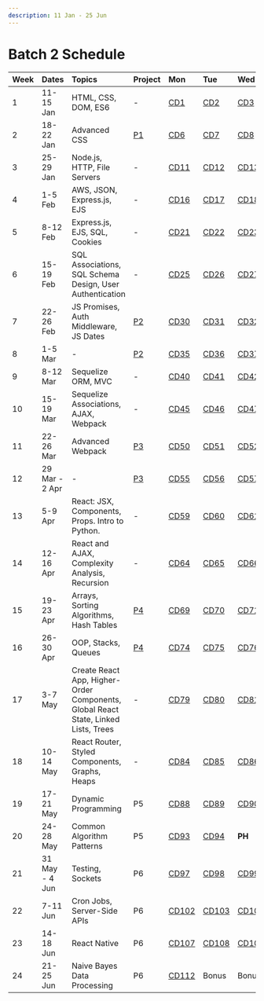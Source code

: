 ```yaml
---
description: 11 Jan - 25 Jun
---
```


# Batch 2 Schedule

| Week | Dates | Topics | Project | Mon | Tue | Wed | Thu | Fri |
| :--- | :--- | :--- | :--- | :--- | :--- | :--- | :--- | :--- |
| 1 | 11-15 Jan | HTML, CSS, DOM, ES6 | - | [CD1](course-days/#cd1) | [CD2](course-days/#cd2) | [CD3](course-days/#cd3) | [CD4](course-days/#cd4) | [CD5](course-days/#cd5) |
| 2 | 18-22 Jan | Advanced CSS | [P1](../projects/project-1-video-poker.md) | [CD6](course-days/#cd6) | [CD7](course-days/#cd7) | [CD8](course-days/#cd8) | [CD9](course-days/#cd9) | [CD10](course-days/#cd10) |
| 3 | 25-29 Jan | Node.js, HTTP, File Servers | - | [CD11](course-days/#cd11) | [CD12](course-days/#cd12) | [CD13](course-days/#cd13) | [CD14](course-days/#cd14) | [CD15](course-days/#cd15) |
| 4 | 1-5 Feb | AWS, JSON, Express.js, EJS | - | [CD16](course-days/#cd16) | [CD17](course-days/#cd17) | [CD18](course-days/#cd18) | [CD19](course-days/#cd19) | [CD20](course-days/#cd20) |
| 5 | 8-12 Feb | Express.js, EJS, SQL, Cookies | - | [CD21](course-days/#cd21) | [CD22](course-days/#cd22) | [CD23](course-days/#cd23) | [CD24](course-days/#cd24) | **PH** |
| 6 | 15-19 Feb | SQL Associations, SQL Schema Design, User Authentication | - | [CD25](course-days/#cd25) | [CD26](course-days/#cd26) | [CD27](course-days/#cd27) | [CD28](course-days/#cd28) | [CD29](course-days/#cd29) |
| 7 | 22-26 Feb | JS Promises, Auth Middleware, JS Dates | [P2](../projects/project-2-server-side-app.md) | [CD30](course-days/#cd30) | [CD31](course-days/#cd31) | [CD32](course-days/#cd32) | [CD33](course-days/#cd33) | [CD34](course-days/#cd34) |
| 8 | 1-5 Mar | - | [P2](../projects/project-2-server-side-app.md) | [CD35](course-days/#cd35) | [CD36](course-days/#cd36) | [CD37](course-days/#cd37) | [CD38](course-days/#cd38) | [CD39](course-days/#cd39) |
| 9 | 8-12 Mar | Sequelize ORM, MVC | - | [CD40](course-days/#cd40) | [CD41](course-days/#cd41) | [CD42](course-days/#cd42) | [CD43](course-days/#cd43) | [CD44](course-days/#cd44) |
| 10 | 15-19 Mar | Sequelize Associations, AJAX, Webpack | - | [CD45](course-days/#cd45) | [CD46](course-days/#cd46) | [CD47](course-days/#cd47) | [CD48](course-days/#cd48) | [CD49](course-days/#cd49) |
| 11 | 22-26 Mar | Advanced Webpack | [P3](../projects/project-3-full-stack-game.md) | [CD50](course-days/#cd50) | [CD51](course-days/#cd51) | [CD52](course-days/#cd52) | [CD53](course-days/#cd53) | [CD54](course-days/#cd54) |
| 12 | 29 Mar - 2 Apr | - | [P3](../projects/project-3-full-stack-game.md) | [CD55](course-days/#cd55) | [CD56](course-days/#cd56) | [CD57](course-days/#cd57) | [CD58](course-days/#cd58) | **PH** |
| 13 | 5-9 Apr | React: JSX, Components, Props. Intro to Python. | - | [CD59](course-days/#cd59) | [CD60](course-days/#cd60) | [CD61](course-days/#cd61) | [CD62](course-days/#cd62) | [CD63](course-days/#cd63) |
| 14 | 12-16 Apr | React and AJAX, Complexity Analysis, Recursion | - | [CD64](course-days/#cd64) | [CD65](course-days/#cd65) | [CD66](course-days/#cd66) | [CD67](course-days/#cd67) | [CD68](course-days/#cd68) |
| 15 | 19-23 Apr | Arrays, Sorting Algorithms, Hash Tables | [P4](../projects/project-4-full-stack-react-app.md) | [CD69](course-days/#cd69) | [CD70](course-days/#cd70) | [CD71](course-days/#cd71) | [CD72](course-days/#cd72) | [CD73](course-days/#cd73) |
| 16 | 26-30 Apr | OOP, Stacks, Queues | [P4](../projects/project-4-full-stack-react-app.md) | [CD74](course-days/#cd74) | [CD75](course-days/#cd75) | [CD76](course-days/#cd76) | [CD77](course-days/#cd77) | [CD78](course-days/#cd78) |
| 17 | 3-7 May | Create React App, Higher-Order Components, Global React State, Linked Lists, Trees | - | [CD79](course-days/#cd79) | [CD80](course-days/#cd80) | [CD81](course-days/#cd81) | [CD82](course-days/#cd82) | [CD83](course-days/#cd83) |
| 18 | 10-14 May | React Router, Styled Components, Graphs, Heaps | - | [CD84](course-days/#cd84) | [CD85](course-days/#cd85) | [CD86](course-days/#cd86) | **PH** | [CD87](course-days/#cd87) |
| 19 | 17-21 May | Dynamic Programming | P5 | [CD88](course-days/#cd88) | [CD89](course-days/#cd89) | [CD90](course-days/#cd90) | [CD91](course-days/#cd91) | [CD92](course-days/#cd92) |
| 20 | 24-28 May | Common Algorithm Patterns | P5 | [CD93](course-days/#cd93) | [CD94](course-days/#cd94) | **PH** | [CD95](course-days/#cd95) | [CD96](course-days/#cd96) |
| 21 | 31 May - 4 Jun | Testing, Sockets | P6 | [CD97](course-days/#cd97) | [CD98](course-days/#cd98) | [CD99](course-days/#cd99) | [CD100](course-days/#cd100) | [CD101](course-days/#cd101) |
| 22 | 7-11 Jun | Cron Jobs, Server-Side APIs | P6 | [CD102](course-days/#cd102) | [CD103](course-days/#cd103) | [CD104](course-days/#cd104) | [CD105](course-days/#cd105) | [CD106](course-days/#cd106) |
| 23 | 14-18 Jun | React Native | P6 | [CD107](course-days/#cd107) | [CD108](course-days/#cd108) | [CD109](course-days/#cd109) | [CD110](course-days/#cd110) | [CD111](course-days/#cd111) |
| 24 | 21-25 Jun | Naive Bayes Data Processing | P6 | [CD112](course-days/#cd112) | Bonus | Bonus | Bonus | Bonus |

